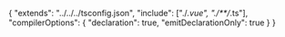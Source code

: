 {
"extends": "../../../tsconfig.json",
"include": ["./*.vue", "./**/*.ts"],
"compilerOptions": {
"declaration": true,
"emitDeclarationOnly": true
}
}
